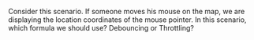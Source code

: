 
Consider this scenario. If someone moves his mouse on the map, 
we are displaying the location coordinates of the mouse pointer.
In this scenario, which formula we should use? Debouncing or Throttling?
